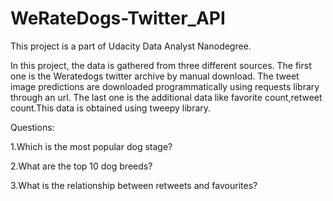 # WeRateDogs-Twitter_API
This project is a part of Udacity Data Analyst Nanodegree.

In this project, the data is gathered from three different sources. The first one is the Weratedogs twitter archive by manual download. The tweet image predictions are downloaded programmatically using requests library through an url. The last one is the additional data like favorite count,retweet count.This data is obtained using tweepy library.

Questions:

1.Which is the most popular dog stage?

2.What are the top 10 dog breeds?

3.What is the relationship between retweets and favourites?
